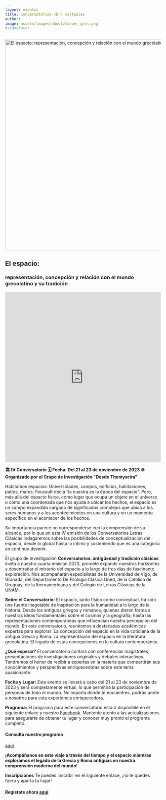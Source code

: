 ```yaml
---
layout: eventos
title: Conversatorios <br> virtuales
author:
image: assets/images/about/conver_gris.png
#signature:
---
```


<img src="assets/images/testimonial/4event.png" alt="El espacio: representación, concepción y relación con el mundo grecolatino y su tradición" height="680"/>

## El espacio:
### representación, concepción y relación con el mundo grecolatino y su tradición

<iframe width="100%" height="550"
    src="https://www.youtube.com/embed/K7LxxbHshR8" frameborder="0" allowfullscreen="true">
</iframe>

**🏛️ IV Conversatorio**
**🗓️ Fecha: Del 21 al 23 de noviembre de 2023**
**🌐 Organizado por el Grupo de Investigación "Desde Themyscira"**

Habitamos espacios: Universidades, campos, edificios, habitaciones, patios, mares. Foucault decía “la nuestra es la época del espacio”. Pero, más allá del espacio físico, como lugar que ocupa un objeto en el universo o como una coordenada que nos ayuda a ubicar los hechos, el espacio es un campo expandido cargado de significados complejos que ubica a los seres humanos y a los acontecimientos en una cultura y en un momento específico en el acontecer de los hechos.

Su importancia parece no corresponderse con la comprensión de su alcance, por lo que en esta IV emisión de los Conversatorios Letras Clásicas indagaremos sobre las posibilidades de conceptualización del espacio, desde lo global hasta lo íntimo y sosteniendo que es una categoría en continuo devenir.

El grupo de investigación **Conversatorios: antigüedad y tradición clásicas** invita a nuestra cuarta emisión 2023, promete expandir nuestros horizontes y desentrañar el misterio del espacio a lo largo de tres días de fascinante exploración. Nos acompañarán especialistas de la Universidad de Vigo, de Granada, del Departamento De Filología Clásica Uned, de la Católica de Uruguay, de la Iberoamericana y del Colegio de Letras Clásicas de la UNAM.

**Sobre el Conversatorio:**
El espacio, tanto físico como conceptual, ha sido una fuente inagotable de inspiración para la humanidad a lo largo de la historia. Desde los antiguos griegos y romanos, quienes dieron forma a nuestras ideas fundamentales sobre el cosmos y la geografía, hasta las representaciones contemporáneas que influencian nuestra percepción del mundo. En este conversatorio, reuniremos a destacadas académicas expertas para explorar:
La concepción del espacio en la vida cotidiana de la antigua Grecia y Roma.
La representación del espacio en la literatura grecolatina.
El legado de estas concepciones en la cultura contemporánea.

**¿Qué esperar?**
El conversatorio contará con conferencias magistrales, presentaciones de investigaciones originales y debates interactivos. Tendremos el honor de recibir a expertas en la materia que compartirán sus conocimientos y perspectivas enriquecedoras sobre este tema apasionante.

**Fecha y Lugar:**
Este evento se llevará a cabo del 21 al 23 de noviembre de 2023 y será completamente virtual, lo que permitirá la participación de personas de todo el mundo. No importa dónde te encuentres, podrás unirte a nosotros para esta experiencia enriquecedora.

**Programa:**
El programa para este conversatorio estará disponible en el siguiente enlace y nuestro [Facebook](). Mantente atento a las actualizaciones para asegurarte de obtener tu lugar y conocer muy pronto el programa completo.

#### Consulta nuestro programa 
<a href="/desdethemyscira.github.io/assets/images/testimonial/IVConver23-programa.pdf" target="_blank">aquí</a>

**¡Acompáñanos en este viaje a través del tiempo y el espacio mientras exploramos el legado de la Grecia y Roma antiguas en nuestra comprensión moderna del mundo!**

**Inscripciones**
Te puedes inscribir en el siguiente enlace, ¡no te quedes fuera y aparta tu lugar!
#### Regístate ahora [aquí](https://forms.gle/6Bo6YUd5jRKY1YXD6)



